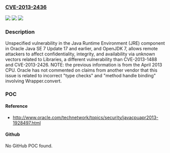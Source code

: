 ### [CVE-2013-2436](https://cve.mitre.org/cgi-bin/cvename.cgi?name=CVE-2013-2436)
![](https://img.shields.io/static/v1?label=Product&message=n%2Fa&color=blue)
![](https://img.shields.io/static/v1?label=Version&message=n%2Fa&color=blue)
![](https://img.shields.io/static/v1?label=Vulnerability&message=n%2Fa&color=brighgreen)

### Description

Unspecified vulnerability in the Java Runtime Environment (JRE) component in Oracle Java SE 7 Update 17 and earlier, and OpenJDK 7, allows remote attackers to affect confidentiality, integrity, and availability via unknown vectors related to Libraries, a different vulnerability than CVE-2013-1488 and CVE-2013-2426.  NOTE: the previous information is from the April 2013 CPU. Oracle has not commented on claims from another vendor that this issue is related to incorrect "type checks" and "method handle binding" involving Wrapper.convert.

### POC

#### Reference
- http://www.oracle.com/technetwork/topics/security/javacpuapr2013-1928497.html

#### Github
No GitHub POC found.

